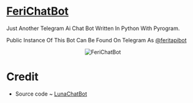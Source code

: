 # [FeriChatBot](https://t.me/feritapibot)
Just Another Telegram Ai Chat Bot Written In Python With Pyrogram.

Public Instance Of This Bot Can Be Found On Telegram As [@feritapibot](https://t.me/feritapibot)

<p align="center">
  <img src="https://telegra.ph/file/d693838d84eb7f0e947d2.jpg" alt="FeriChatBot">
</p>

# Credit
- Source code ~ [LunaChatBot](https://github.com/TheHamkerCat/LunaChatBot)
